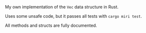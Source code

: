 My own implementation of the `Vec` data structure in Rust.

Uses some unsafe code, but it passes all tests with `cargo miri test`.

All methods and structs are fully documented.